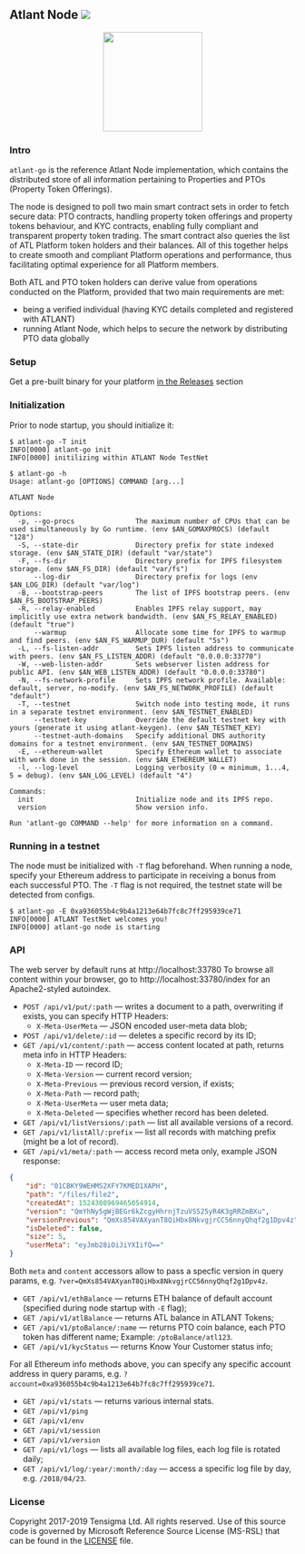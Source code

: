 ## Atlant Node ![](https://img.shields.io/badge/version-1.0.1--rc1-blue.svg)

<p align="center">
<img src="https://avatars3.githubusercontent.com/u/30299272?s=400&u=b11d6a41091e04d7e133a758e6efb917371b981d&v=4" width="175">
</p>

### Intro

`atlant-go` is the reference Atlant Node implementation, which contains the distributed store of all information pertaining to Properties and PTOs (Property Token Offerings).

The node is designed to poll two main smart contract sets in order to fetch secure data: PTO contracts, handling property token offerings and property tokens behaviour, and KYC contracts, enabling fully compliant and transparent property token trading. The smart contract also queries the list of ATL Platform token holders and their balances.
All of this together helps to create smooth and compliant Platform operations and performance, thus facilitating optimal experience for all Platform members.

Both ATL and PTO token holders can derive value from operations conducted on the Platform, provided that two main requirements are met: 
- being a verified individual (having KYC details completed and registered with ATLANT)
- running Atlant Node, which helps to secure the network by distributing PTO data globally

### Setup

Get a pre-built binary for your platform [in the Releases](https://github.com/AtlantPlatform/atlant-node/releases) section

### Initialization

Prior to node startup, you should initialize it:

```
$ atlant-go -T init
INFO[0000] atlant-go init
INFO[0000] initilizing within ATLANT Node TestNet

$ atlant-go -h
Usage: atlant-go [OPTIONS] COMMAND [arg...]

ATLANT Node

Options:
  -p, --go-procs               The maximum number of CPUs that can be used simultaneously by Go runtime. (env $AN_GOMAXPROCS) (default "128")
  -S, --state-dir              Directory prefix for state indexed storage. (env $AN_STATE_DIR) (default "var/state")
  -F, --fs-dir                 Directory prefix for IPFS filesystem storage. (env $AN_FS_DIR) (default "var/fs")
      --log-dir                Directory prefix for logs (env $AN_LOG_DIR) (default "var/log")
  -B, --bootstrap-peers        The list of IPFS bootstrap peers. (env $AN_FS_BOOTSTRAP_PEERS)
  -R, --relay-enabled          Enables IPFS relay support, may implicitly use extra network bandwidth. (env $AN_FS_RELAY_ENABLED) (default "true")
      --warmup                 Allocate some time for IPFS to warmup and find peers. (env $AN_FS_WARMUP_DUR) (default "5s")
  -L, --fs-listen-addr         Sets IPFS listen address to communicate with peers. (env $AN_FS_LISTEN_ADDR) (default "0.0.0.0:33770")
  -W, --web-listen-addr        Sets webserver listen address for public API. (env $AN_WEB_LISTEN_ADDR) (default "0.0.0.0:33780")
  -N, --fs-network-profile     Sets IPFS network profile. Available: default, server, no-modify. (env $AN_FS_NETWORK_PROFILE) (default "default")
  -T, --testnet                Switch node into testing mode, it runs in a separate testnet environment. (env $AN_TESTNET_ENABLED)
      --testnet-key            Override the default testnet key with yours (generate it using atlant-keygen). (env $AN_TESTNET_KEY)
      --testnet-auth-domains   Specify additional DNS authority domains for a testnet environment. (env $AN_TESTNET_DOMAINS)
  -E, --ethereum-wallet        Specify Ethereum wallet to associate with work done in the session. (env $AN_ETHEREUM_WALLET)
  -l, --log-level              Logging verbosity (0 = minimum, 1...4, 5 = debug). (env $AN_LOG_LEVEL) (default "4")

Commands:
  init                         Initialize node and its IPFS repo.
  version                      Show version info.

Run 'atlant-go COMMAND --help' for more information on a command.
```

### Running in a testnet

The node must be initialized with `-T` flag beforehand. When running a node, specify your Ethereum address to participate in receiving a bonus from each successful PTO. The `-T` flag is not required, the testnet state will be detected from configs.

```
$ atlant-go -E 0xa936055b4c9b4a1213e64b7fc8c7ff295939ce71
INFO[0000] ATLANT TestNet welcomes you!
INFO[0000] atlant-go node is starting
```

### API

The web server by default runs at http://localhost:33780
To browse all content within your browser, go to http://localhost:33780/index for an Apache2-styled autoindex.

* `POST /api/v1/put/:path` — writes a document to a path, overwriting if exists, you can specify HTTP Headers:
    - `X-Meta-UserMeta` — JSON encoded user-meta data blob;
* `POST /api/v1/delete/:id` — deletes a specific record by its ID;
* `GET /api/v1/content/:path` — access content located at path, returns meta info in HTTP Headers:
    - `X-Meta-ID` — record ID;
    - `X-Meta-Version` — current record version;
    - `X-Meta-Previous` — previous record version, if exists;
    - `X-Meta-Path` — record path;
    - `X-Meta-UserMeta` — user meta data;
    - `X-Meta-Deleted` — specifies whether record has been deleted.
* `GET /api/v1/listVersions/:path` — list all available versions of a record.
* `GET /api/v1/listAll/:prefix` — list all records with matching prefix (might be a lot of record).
* `GET /api/v1/meta/:path` — access record meta only, example JSON response:
```json
{
    "id": "01CBKY9WEHMS2XFY7KMED1XAPH",
    "path": "/files/file2",
    "createdAt": 1524308969465054914,
    "version": "QmYhNy5gWjBEGr6kZcgyHhrnjTzuVS525yR4K3gRRZmBXu",
    "versionPrevious": "QmXs854VAXyanT8QiHbx8NkvgjrCC56nnyQhqf2g1Dpv4z",
    "isDeleted": false,
    "size": 5,
    "userMeta": "eyJmb28iOiJiYXIifQ=="
}
```

Both `meta` and `content` accessors allow to pass a specfic version in query params, e.g. `?ver=QmXs854VAXyanT8QiHbx8NkvgjrCC56nnyQhqf2g1Dpv4z`.

* `GET /api/v1/ethBalance` — returns ETH balance of default account (specified during node startup with `-E` flag);
* `GET /api/v1/atlBalance` — returns ATL balance in ATLANT Tokens;
* `GET /api/v1/ptoBalance/:name` — returns PTO coin balance, each PTO token has different name; Example: `/ptoBalance/atl123`.
* `GET /api/v1/kycStatus` — returns Know Your Customer status info;

For all Ethereum info methods above, you can specify any specific account address in query params, e.g. `?account=0xa936055b4c9b4a1213e64b7fc8c7ff295939ce71`.

* `GET /api/v1/stats` — returns various internal stats.
* `GET /api/v1/ping`
* `GET /api/v1/env`
* `GET /api/v1/session`
* `GET /api/v1/version`
* `GET /api/v1/logs` — lists all available log files, each log file is rotated daily;
* `GET /api/v1/log/:year/:month/:day` — access a specific log file by day, e.g. `/2018/04/23`.

### License

Copyright 2017-2019 Tensigma Ltd. All rights reserved.
Use of this source code is governed by Microsoft Reference Source
License (MS-RSL) that can be found in the [LICENSE](/LICENSE.md/LICENSE.md) file.
